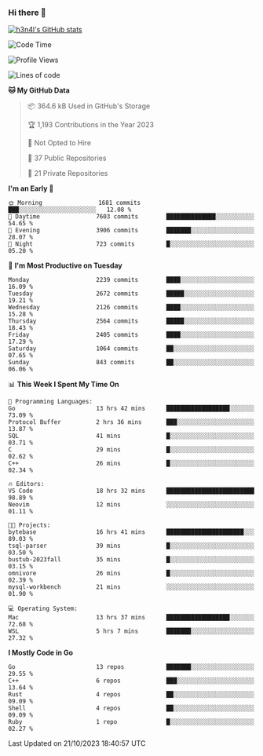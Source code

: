 ### Hi there 👋

[![h3n4l's GitHub stats](https://github-readme-stats.vercel.app/api?username=h3n4l&count_private=true&show_icons=true&theme=radical)](https://github.com/h3n4l/github-readme-stats)

<!--START_SECTION:waka-->
![Code Time](http://img.shields.io/badge/Code%20Time-1%2C635%20hrs%207%20mins-blue)

![Profile Views](http://img.shields.io/badge/Profile%20Views-0-blue)

![Lines of code](https://img.shields.io/badge/From%20Hello%20World%20I%27ve%20Written-3.9%20million%20lines%20of%20code-blue)

**🐱 My GitHub Data** 

> 📦 364.6 kB Used in GitHub's Storage 
 > 
> 🏆 1,193 Contributions in the Year 2023
 > 
> 🚫 Not Opted to Hire
 > 
> 📜 37 Public Repositories 
 > 
> 🔑 21 Private Repositories 
 > 
**I'm an Early 🐤** 

```text
🌞 Morning                1681 commits        ███░░░░░░░░░░░░░░░░░░░░░░   12.08 % 
🌆 Daytime                7603 commits        ██████████████░░░░░░░░░░░   54.65 % 
🌃 Evening                3906 commits        ███████░░░░░░░░░░░░░░░░░░   28.07 % 
🌙 Night                  723 commits         █░░░░░░░░░░░░░░░░░░░░░░░░   05.20 % 
```
📅 **I'm Most Productive on Tuesday** 

```text
Monday                   2239 commits        ████░░░░░░░░░░░░░░░░░░░░░   16.09 % 
Tuesday                  2672 commits        █████░░░░░░░░░░░░░░░░░░░░   19.21 % 
Wednesday                2126 commits        ████░░░░░░░░░░░░░░░░░░░░░   15.28 % 
Thursday                 2564 commits        █████░░░░░░░░░░░░░░░░░░░░   18.43 % 
Friday                   2405 commits        ████░░░░░░░░░░░░░░░░░░░░░   17.29 % 
Saturday                 1064 commits        ██░░░░░░░░░░░░░░░░░░░░░░░   07.65 % 
Sunday                   843 commits         ██░░░░░░░░░░░░░░░░░░░░░░░   06.06 % 
```


📊 **This Week I Spent My Time On** 

```text
💬 Programming Languages: 
Go                       13 hrs 42 mins      ██████████████████░░░░░░░   73.09 % 
Protocol Buffer          2 hrs 36 mins       ███░░░░░░░░░░░░░░░░░░░░░░   13.87 % 
SQL                      41 mins             █░░░░░░░░░░░░░░░░░░░░░░░░   03.71 % 
C                        29 mins             █░░░░░░░░░░░░░░░░░░░░░░░░   02.62 % 
C++                      26 mins             █░░░░░░░░░░░░░░░░░░░░░░░░   02.34 % 

🔥 Editors: 
VS Code                  18 hrs 32 mins      █████████████████████████   98.89 % 
Neovim                   12 mins             ░░░░░░░░░░░░░░░░░░░░░░░░░   01.11 % 

🐱‍💻 Projects: 
bytebase                 16 hrs 41 mins      ██████████████████████░░░   89.03 % 
tsql-parser              39 mins             █░░░░░░░░░░░░░░░░░░░░░░░░   03.50 % 
bustub-2023fall          35 mins             █░░░░░░░░░░░░░░░░░░░░░░░░   03.15 % 
omnivore                 26 mins             █░░░░░░░░░░░░░░░░░░░░░░░░   02.39 % 
mysql-workbench          21 mins             ░░░░░░░░░░░░░░░░░░░░░░░░░   01.90 % 

💻 Operating System: 
Mac                      13 hrs 37 mins      ██████████████████░░░░░░░   72.68 % 
WSL                      5 hrs 7 mins        ███████░░░░░░░░░░░░░░░░░░   27.32 % 
```

**I Mostly Code in Go** 

```text
Go                       13 repos            ███████░░░░░░░░░░░░░░░░░░   29.55 % 
C++                      6 repos             ███░░░░░░░░░░░░░░░░░░░░░░   13.64 % 
Rust                     4 repos             ██░░░░░░░░░░░░░░░░░░░░░░░   09.09 % 
Shell                    4 repos             ██░░░░░░░░░░░░░░░░░░░░░░░   09.09 % 
Ruby                     1 repo              █░░░░░░░░░░░░░░░░░░░░░░░░   02.27 % 
```




 Last Updated on 21/10/2023 18:40:57 UTC
<!--END_SECTION:waka-->

